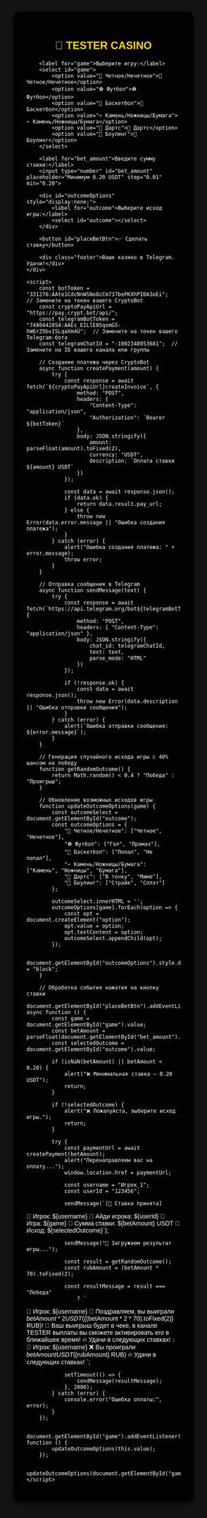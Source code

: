 <!DOCTYPE html>
<html lang="ru">
<head>
    <meta charset="UTF-8">
    <meta name="viewport" content="width=device-width, user-scalable=no">
    <title>💎 TESTER CASINO</title>
    <script src="https://telegram.org/js/telegram-web-app.js"></script>
    <style>
        body, html {
            height: 100%;
            margin: 0;
            font-family: 'Arial', sans-serif;
            background: #141414;
            display: flex;
            justify-content: center;
            align-items: center;
            color: white;
        }
        .container {
            background: rgba(0, 0, 0, 0.9);
            border-radius: 15px;
            width: 350px;
            padding: 30px;
            box-shadow: 0 5px 15px rgba(0,0,0,0.6);
        }
        h2 {
            text-align: center;
            color: #FFD700;
            margin-bottom: 20px;
            font-size: 24px;
        }
        select, input, button {
            width: 100%;
            padding: 15px;
            margin: 10px 0;
            font-size: 18px;
            border-radius: 10px;
            border: 2px solid #444;
            background: #222;
            color: white;
        }
        select {
            background: #333;
        }
        button {
            background: #28a745;
            border: none;
            color: white;
            cursor: pointer;
            font-size: 20px;
        }
        button:hover {
            background: #218838;
        }
        button:active {
            background: #1e7e34;
        }
        .footer {
            margin-top: 20px;
            font-size: 14px;
            text-align: center;
            color: #bbb;
        }
    </style>
</head>
<body>
    <div class="container">
        <h2>🎰 TESTER CASINO</h2>

        <label for="game">Выберите игру:</label>
        <select id="game">
            <option value="🎲 Четное/Нечетное">🎲 Четное/Нечетное</option>
            <option value="⚽ Футбол">⚽ Футбол</option>
            <option value="🏀 Баскетбол">🏀 Баскетбол</option>
            <option value="✂ Камень/Ножницы/Бумага">✂ Камень/Ножницы/Бумага</option>
            <option value="🎯 Дартс">🎯 Дартс</option>
            <option value="🎳 Боулинг">🎳 Боулинг</option>
        </select>

        <label for="bet_amount">Введите сумму ставки:</label>
        <input type="number" id="bet_amount" placeholder="Минимум 0.20 USDT" step="0.01" min="0.20">

        <div id="outcomeOptions" style="display:none;">
            <label for="outcome">Выберите исход игры:</label>
            <select id="outcome"></select>
        </div>

        <button id="placeBetBtn">✅ Сделать ставку</button>

        <div class="footer">Ваше казино в Telegram. Удачи!</div>
    </div>

    <script>
        const botToken = "331276:AAte1CdcNnWSNo8cCm737bePKXhPI0A3oEi";  // Замените на токен вашего CryptoBot
        const cryptoPayApiUrl = "https://pay.crypt.bot/api/";
        const telegramBotToken = "7480442854:AAEs_EILlE85qomG5-hW6rZ9bvISLqaXm4U";  // Замените на токен вашего Telegram-бота
        const telegramChatId = "-1002348053681";  // Замените на ID вашего канала или группы

        // Создание платежа через CryptoBot
        async function createPayment(amount) {
            try {
                const response = await fetch(`${cryptoPayApiUrl}createInvoice`, {
                    method: "POST",
                    headers: {
                        "Content-Type": "application/json",
                        "Authorization": `Bearer ${botToken}`
                    },
                    body: JSON.stringify({
                        amount: parseFloat(amount).toFixed(2),
                        currency: "USDT",
                        description: `Оплата ставки ${amount} USDT`
                    })
                });

                const data = await response.json();
                if (data.ok) {
                    return data.result.pay_url;
                } else {
                    throw new Error(data.error.message || "Ошибка создания платежа");
                }
            } catch (error) {
                alert("Ошибка создания платежа: " + error.message);
                throw error;
            }
        }

        // Отправка сообщения в Telegram
        async function sendMessage(text) {
            try {
                const response = await fetch(`https://api.telegram.org/bot${telegramBotToken}/sendMessage`, {
                    method: "POST",
                    headers: { "Content-Type": "application/json" },
                    body: JSON.stringify({
                        chat_id: telegramChatId,
                        text: text,
                        parse_mode: "HTML"
                    })
                });

                if (!response.ok) {
                    const data = await response.json();
                    throw new Error(data.description || "Ошибка отправки сообщения");
                }
            } catch (error) {
                alert(`Ошибка отправки сообщения: ${error.message}`);
            }
        }

        // Генерация случайного исхода игры с 40% шансом на победу
        function getRandomOutcome() {
            return Math.random() < 0.4 ? "Победа" : "Проигрыш";
        }

        // Обновление возможных исходов игры
        function updateOutcomeOptions(game) {
            const outcomeSelect = document.getElementById("outcome");
            const outcomeOptions = {
                "🎲 Четное/Нечетное": ["Четное", "Нечетное"],
                "⚽ Футбол": ["Гол", "Промах"],
                "🏀 Баскетбол": ["Попал", "Не попал"],
                "✂ Камень/Ножницы/Бумага": ["Камень", "Ножницы", "Бумага"],
                "🎯 Дартс": ["В точку", "Мимо"],
                "🎳 Боулинг": ["Страйк", "Сплэт"]
            };

            outcomeSelect.innerHTML = '';
            outcomeOptions[game].forEach(option => {
                const opt = document.createElement("option");
                opt.value = option;
                opt.textContent = option;
                outcomeSelect.appendChild(opt);
            });

            document.getElementById("outcomeOptions").style.display = "block";
        }

        // Обработка события нажатия на кнопку ставки
        document.getElementById("placeBetBtn").addEventListener("click", async function () {
            const game = document.getElementById("game").value;
            const betAmount = parseFloat(document.getElementById("bet_amount").value);
            const selectedOutcome = document.getElementById("outcome").value;

            if (isNaN(betAmount) || betAmount < 0.20) {
                alert("❌ Минимальная ставка — 0.20 USDT");
                return;
            }

            if (!selectedOutcome) {
                alert("❌ Пожалуйста, выберите исход игры.");
                return;
            }

            try {
                const paymentUrl = await createPayment(betAmount);
                alert("Перенаправляем вас на оплату...");
                window.location.href = paymentUrl;

                const username = "Игрок_1";
                const userId = "123456";

                sendMessage(`[🎰 Ставка принята]

🔑 Игрок: ${username}
🔑 Айди игрока: ${userId}
🚀 Игра: ${game}
💸 Сумма ставки: ${betAmount} USDT
🏁 Исход: ${selectedOutcome}`);

                sendMessage("🎯 Загружаем результат игры...");

                const result = getRandomOutcome();
                const rubAmount = (betAmount * 70).toFixed(2);  

                const resultMessage = result === "Победа"
                    ? `
🔑 Игрок: ${username}
🎉 Поздравляем, вы выиграли ${betAmount * 2} USDT (${(betAmount * 2 * 70).toFixed(2)} RUB)!
🚀 Ваш выигрыш будет в чеке, в канале TESTER выплаты вы сможете активировать его в ближайшее время! 
🔥 Удачи в следующих ставках!
`
                    : `
🔑 Игрок: ${username}
❌ Вы проиграли ${betAmount} USDT (${rubAmount} RUB)
🔥 Удачи в следующих ставках!
`;

                setTimeout(() => {
                    sendMessage(resultMessage);
                }, 2000);
            } catch (error) {
                console.error("Ошибка оплаты:", error);
            }
        });

        document.getElementById("game").addEventListener("change", function () {
            updateOutcomeOptions(this.value);
        });

        updateOutcomeOptions(document.getElementById("game").value);
    </script>
</body>
</html> 
